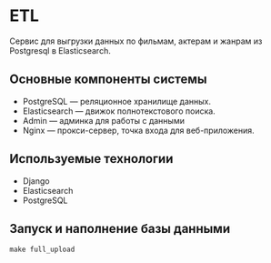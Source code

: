 # ETL
 
Сервис для выгрузки данных по фильмам, актерам и жанрам из Postgresql в Elasticsearch.

## Основные компоненты системы
- PostgreSQL — реляционное хранилище данных.
- Elasticsearch — движок полнотекстового поиска.
- Admin — админка для работы с данными 
- Nginx — прокси-сервер, точка входа для веб-приложения.

## Используемые технологии
- Django
- Elasticsearch
- PostgreSQL

## Запуск и наполнение базы данными
```shell
make full_upload
```